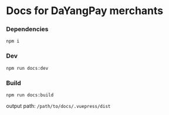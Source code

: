 # Docs for DaYangPay merchants

### Dependencies

```shell
npm i
```

### Dev

```shell
npm run docs:dev
```

### Build

```shell
npm run docs:build
```

output path: `/path/to/docs/.vuepress/dist`
